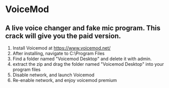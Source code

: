 # VoiceMod
A live voice changer and fake mic program. This crack will give you the paid version.
-----------------------------------------------------------------------------
1. Install Voicemod at https://www.voicemod.net/
2. After installing, navigate to C:\Program Files
3. Find a folder named "Voicemod Desktop" and delete it with admin.
4. extract the zip and drag the folder named "Voicemod Desktop" into your program files
5. Disable network, and launch Voicemod
6. Re-enable network, and enjoy voicemod premium
